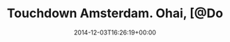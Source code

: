 ---
retweeted: false
source: <a href="http://mvilla.it/fenix" rel="nofollow">Fenix for Android</a>
entities:
  hashtags: []
  symbols: []
  user_mentions:
  - name: DockerCon
    screen_name: DockerCon
    indices:
    - '27'
    - '37'
    id_str: '2359947662'
    id: '2359947662'
  urls: []
display_text_range:
- '0'
- '38'
favorite_count: '2'
id_str: '540180238182121475'
truncated: false
retweet_count: '0'
id: '540180238182121475'
created_at: Wed Dec 03 16:26:19 +0000 2014
favorited: false
full_text: Touchdown Amsterdam. Ohai, [@DockerCon](https://twitter.com/DockerCon)!
lang: de
tags:
- pesos:twitter
date: '2014-12-03T16:26:19+00:00'
src: https://twitter.com/bascht/status/540180238182121475
original_url: https://twitter.com/bascht/status/540180238182121475
type: twitter_tweet
text: Touchdown Amsterdam. Ohai, [@DockerCon](https://twitter.com/DockerCon)!
title: Touchdown Amsterdam. Ohai, [@Do

---